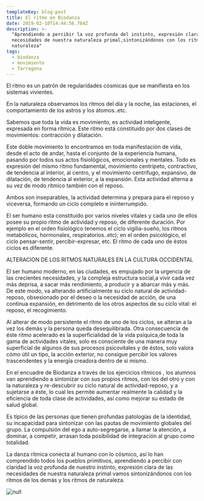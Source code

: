 ```yaml
---
templateKey: blog-post
title: El ritmo en Biodanza
date: 2019-02-10T14:44:56.764Z
description: >-
  "Aprendiendo a percibir la voz profunda del instinto, expresión clara de las
  necesidades de nuestra naturaleza primal,sintonizándonos con los ritmos de la
  naturaleza"
tags:
  - biodanza
  - movimiento
  - Tarragona
---
```

El ritmo es un patrón de regularidades cósmicas que se manifiesta en los sistemas vivientes.

En la naturaleza observamos los ritmos del día y la noche, las estaciones, el comportamiento de los astros y los átomos..etc.

Sabemos que toda la vida es movimiento, es actividad inteligente, expresada en forma rítmica. Este ritmo está constituido por dos clases de movimientos: contracción y dilatación.

Este doble movimiento lo encontramos en toda manifestación de vida, desde el acto de andar, hasta el conjunto de la experiencia humana, pasando por todos sus actos fisiológicos, emocionales y mentales. Todo es expresión del mismo ritmo fundamental, movimiento centrípeto, contractivo, de tendencia al interior, al centro, y el movimiento centrífugo, expansivo,  de dilatación, de tendencia al exterior, a la expansión. Esta actividad alterna a su vez de modo rítmico también con el reposo.

Ambos son inseparables, la actividad determina y prepara para el reposo y viceversa, formando un ciclo completo e ininterrumpido.

El ser humano esta constituido por varios niveles vitales y cada uno de ellos posee su propio ritmo de actividad y reposo, de diferente duración. Por ejemplo en el orden fisiológico tenemos el ciclo vigilia-sueño, los ritmos metabólicos, hormonales, respiratorios..etc); en el orden psicológico, el ciclo pensar-sentir, percibir-expresar, etc. El ritmo de cada uno de éstos ciclos es diferente.

ALTERACION DE LOS RITMOS NATURALES EN LA CULTURA OCCIDENTAL

El ser humano moderno, en  las ciudades, es empujado por la urgencia de las crecientes necesidades, y la compleja estructura social,a vivir cada vez más deprisa, a sacar más rendimiento, a producir y a abarcar más y más. De este modo, va alterando artificialmente su ciclo natural de actividad-reposo, obsesionado por el deseo o la necesidad de acción, de una continua expansión, en detrimento de los otros aspectos de su ciclo vital: el reposo, el recogimiento.

Al alterar de modo persistente el ritmo de uno de los ciclos, se alteran a la vez los demás y la persona queda desequilibrada. Otra consecuencia de éste ritmo acelerado es la superficialidad de la vida psíquica,de toda la gama de actividades vitales, solo es consciente de una manera muy superficial de algunos de sus procesos psicovitales y de éstos, solo valora cómo útil un tipo, la acción exterior, no consigue percibir los valores trascendentes y la energía creadora dentro de si mismo. 

En el encuadre de Biodanza a través de los ejercicios rítmicos , los alumnos van aprendiendo a sintonizar con sus propios ritmos, con los del otro y con la naturaleza y re-descubrir su ciclo natural de actividad-reposo, y a sujetarse a éste, lo cual les permite aumentar realmente la calidad y la eficiencia de toda clase de actividades, así como mejorar su estado de salud global.

Es típico de las personas que tienen profundas patologías de la identidad, su incapacidad para sintonizar con las pautas de movimiento globales del grupo. La compulsión del ego a auto-segregarse, a llamar la atención, a dominar, a competir, arrasan toda posibilidad de integración al grupo como totalidad.

La danza rítmica conecta al humano con lo cósmico, así lo han comprendido todos los pueblos primitivos, aprendiendo a percibir con claridad la voz profunda de nuestro instinto, expresión clara de las necesidades de nuestra naturaleza primal vamos sintonizándonos con los ritmos de los demás y los ritmos de  naturaleza.

![null](/img/cristina-gottardi-314274-unsplash.jpg)
